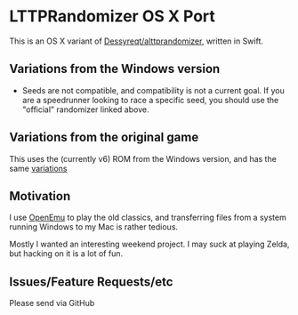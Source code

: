 # LTTPRandomizer OS X Port

This is an OS X variant of [Dessyreqt/alttprandomizer](https://github.com/Dessyreqt/alttprandomizer), written in Swift.

## Variations from the Windows version

* Seeds are not compatible, and compatibility is not a current goal.
  If you are a speedrunner looking to race a specific seed, you should use the "official" randomizer linked above.

## Variations from the original game

This uses the (currently v6) ROM from the Windows version, and has the same [variations](https://github.com/Dessyreqt/alttprandomizer#differences-from-the-normal-game)

## Motivation

I use [OpenEmu](https://github.com/OpenEmu/OpenEmu) to play the old classics, and transferring files from a system running Windows to my Mac is rather tedious.

Mostly I wanted an interesting weekend project.
I may suck at playing Zelda, but hacking on it is a lot of fun.

## Issues/Feature Requests/etc

Please send via GitHub
